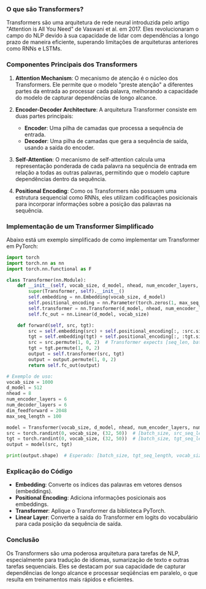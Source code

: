 ### O que são Transformers?

Transformers são uma arquitetura de rede neural introduzida pelo artigo "Attention is All You Need" de Vaswani et al. em 2017. Eles revolucionaram o campo do NLP devido à sua capacidade de lidar com dependências a longo prazo de maneira eficiente, superando limitações de arquiteturas anteriores como RNNs e LSTMs.

### Componentes Principais dos Transformers

1. **Attention Mechanism**: O mecanismo de atenção é o núcleo dos Transformers. Ele permite que o modelo "preste atenção" a diferentes partes da entrada ao processar cada palavra, melhorando a capacidade do modelo de capturar dependências de longo alcance.

2. **Encoder-Decoder Architecture**: A arquitetura Transformer consiste em duas partes principais:
   - **Encoder**: Uma pilha de camadas que processa a sequência de entrada.
   - **Decoder**: Uma pilha de camadas que gera a sequência de saída, usando a saída do encoder.

3. **Self-Attention**: O mecanismo de self-attention calcula uma representação ponderada de cada palavra na sequência de entrada em relação a todas as outras palavras, permitindo que o modelo capture dependências dentro da sequência.

4. **Positional Encoding**: Como os Transformers não possuem uma estrutura sequencial como RNNs, eles utilizam codificações posicionais para incorporar informações sobre a posição das palavras na sequência.

### Implementação de um Transformer Simplificado

Abaixo está um exemplo simplificado de como implementar um Transformer em PyTorch:

```python
import torch
import torch.nn as nn
import torch.nn.functional as F

class Transformer(nn.Module):
    def __init__(self, vocab_size, d_model, nhead, num_encoder_layers, num_decoder_layers, dim_feedforward, max_seq_length):
        super(Transformer, self).__init__()
        self.embedding = nn.Embedding(vocab_size, d_model)
        self.positional_encoding = nn.Parameter(torch.zeros(1, max_seq_length, d_model))
        self.transformer = nn.Transformer(d_model, nhead, num_encoder_layers, num_decoder_layers, dim_feedforward)
        self.fc_out = nn.Linear(d_model, vocab_size)

    def forward(self, src, tgt):
        src = self.embedding(src) + self.positional_encoding[:, :src.size(1), :]
        tgt = self.embedding(tgt) + self.positional_encoding[:, :tgt.size(1), :]
        src = src.permute(1, 0, 2)  # Transformer expects [seq_len, batch_size, d_model]
        tgt = tgt.permute(1, 0, 2)
        output = self.transformer(src, tgt)
        output = output.permute(1, 0, 2)
        return self.fc_out(output)

# Exemplo de uso:
vocab_size = 1000
d_model = 512
nhead = 8
num_encoder_layers = 6
num_decoder_layers = 6
dim_feedforward = 2048
max_seq_length = 100

model = Transformer(vocab_size, d_model, nhead, num_encoder_layers, num_decoder_layers, dim_feedforward, max_seq_length)
src = torch.randint(0, vocab_size, (32, 50))  # [batch_size, src_seq_length]
tgt = torch.randint(0, vocab_size, (32, 50))  # [batch_size, tgt_seq_length]
output = model(src, tgt)

print(output.shape)  # Esperado: [batch_size, tgt_seq_length, vocab_size]
```

### Explicação do Código

- **Embedding**: Converte os índices das palavras em vetores densos (embeddings).
- **Positional Encoding**: Adiciona informações posicionais aos embeddings.
- **Transformer**: Aplique o Transformer da biblioteca PyTorch.
- **Linear Layer**: Converte a saída do Transformer em logits do vocabulário para cada posição da sequência de saída.

### Conclusão

Os Transformers são uma poderosa arquitetura para tarefas de NLP, especialmente para tradução de idiomas, sumarização de texto e outras tarefas sequenciais. Eles se destacam por sua capacidade de capturar dependências de longo alcance e processar seqüências em paralelo, o que resulta em treinamentos mais rápidos e eficientes.
